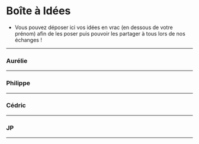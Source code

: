 # Boîte à Idées

- Vous pouvez déposer ici vos idées en vrac (en dessous de votre prénom) afin de les poser puis pouvoir les partager à tous lors de nos échanges !

---
### Aurélie


---
### Philippe


---
### Cédric


---
### JP


---
